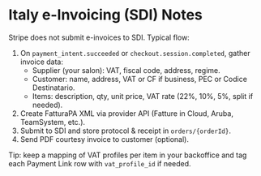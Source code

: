 # Italy e-Invoicing (SDI) Notes

Stripe does not submit e-invoices to SDI. Typical flow:
1. On `payment_intent.succeeded` or `checkout.session.completed`, gather invoice data:
   - Supplier (your salon): VAT, fiscal code, address, regime.
   - Customer: name, address, VAT or CF if business, PEC or Codice Destinatario.
   - Items: description, qty, unit price, VAT rate (22%, 10%, 5%, split if needed).
2. Create FatturaPA XML via provider API (Fatture in Cloud, Aruba, TeamSystem, etc.).
3. Submit to SDI and store protocol & receipt in `orders/{orderId}`.
4. Send PDF courtesy invoice to customer (optional).

Tip: keep a mapping of VAT profiles per item in your backoffice and tag each Payment Link row with `vat_profile_id` if needed.
